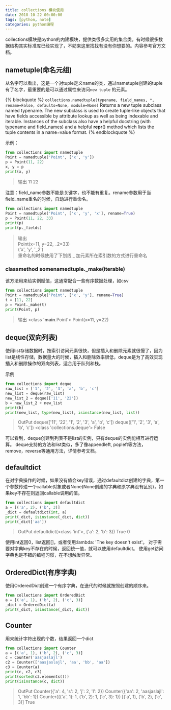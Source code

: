 ```yaml
---
title: collections 模块使用
date: 2018-10-22 00:00:00
tags: [python, note]
categories: python编程
---
```


collections模块是python的内建模块，提供类很多实用的集合类。有时候很多数据结构其实标准库已经实现了，不妨来这里找找有没有你想要的。内容参考官方文档。

<!-- more -->

## nametuple(命名元组)
从名字可以看出，这是一个对tuple定义name的类，通过nametuple创建的tuple有了名字，最重要的是可以通过属性来访问`new tuple` 的元素。

{% blockquote %}
`collections.namedtuple(typename, field_names, *, rename=False, defaults=None, module=None)`
Returns a new tuple subclass named typename. The new subclass is used to create tuple-like objects that have fields accessible by attribute lookup as well as being indexable and iterable. Instances of the subclass also have a helpful docstring (with typename and field_names) and a helpful __repr__() method which lists the tuple contents in a name=value format.
{% endblockquote %}

示例：
```py
from collections import namedtuple
Point = namedtuple('Point', ['x', 'y'])
p = Point(11, 22)
x, y = p
print(x, y)
```
>输出 11 22

注意：field_name参数不能是关键字，也不能有重复。rename参数用于当field_name重名的时候，自动进行重命名。

```python
from collections import namedtuple
Point = namedtuple('Point', ['x', 'y', 'x'], rename=True)
p = Point(11, 22, 33)
print(p)
print(p._fields)
```
>输出<br/> Point(x=11, y=22, _2=33)<br/>('x', 'y', '_2')<br/>
重命名的时候使用了下划线 _ 加元素所在索引数的方式进行重命名

### classmethod somenamedtuple._make(iterable)

该方法用来给实例赋值，这通常配合一些有序数据处理，如csv
```py
from collections import namedtuple
Point = namedtuple('Point', ['x', 'y'], rename=True)
t = [11, 22]
p = Point._make(t)
print(Point, p)
```
>输出 <class '__main__.Point'> Point(x=11, y=22)

## deque(双向列表)

使用list存储数据时，按索引访问元素很快，但是插入和删除元素就很慢了，因为list是线性存储，数据量大的时候，插入和删除效率很低，deque是为了高效实现插入和删除操作的双向列表，适合用于队列和栈。

示例
```py
from collections import deque
raw_list = ['1', '2', '3', 'a', 'b', 'c']
new_list = deque(raw_list)
new_list_2 = deque(['11', '22'])
b = new_list_2 + new_list
print(b)
print(new_list, type(new_list), isinstance(new_list, list))
```
>OutPut
deque(['11', '22', '1', '2', '3', 'a', 'b', 'c'])
deque(['1', '2', '3', 'a', 'b', 'c']) <class 'collections.deque'> False

可以看到，deque创建到列表不是list的实例，只有deque的实例能相互进行运算。
deque支持的方法和list类似，多了像appendleft, popleft等方法，remove，reverse等通用方法，详情参考文档。

## defaultdict

在对字典操作的时候，如果没有值会key错误，通过defaultdict创建的字典，第一个参数传递一个callable对象或者None(None创建的字典和原字典没有区别)，如果key不存在则返回callable调用的值。
```py
from collections import defaultdict
a = [('a', 2), ('b', 3)]
_dict = defaultdict(int, a)
print(_dict, isinstance(_dict, dict))
print(_dict['aa'])
```
>OutPut
defaultdict(<class 'int'>, {'a': 2, 'b': 3}) True
0

使用int返回0，list返回[]，或者使用:lambda: 'The key doesn't exist'。
对于需要对字典key不存在的时候，返回统一值，就可以使用defaultdict。
使用get访问字典也是不错的编程习惯，在不想触发异常。

## OrderedDict(有序字典)

使用OrderedDict创建一个有序字典，在迭代的时候就按照创建的顺序来。
```py
from collections import OrderedDict
a = [('a', 1), ('b', 2), ('c', 3)]
_dict = OrderedDict(a)
print(_dict, isinstance(_dict, dict))
```

## Counter

用来统计字符出现的个数，结果返回一个dict
```py
from collections import Counter
a = [('a', 1), ('b', 2), ('c', 3)]
c = Counter('aasjaslajl')
c2 = Counter(['aasjaslajl', 'aa', 'bb', 'aa'])
c3 = Counter(a)
print(c, c2, c3)
print(sorted(c3.elements()))
print(isinstance(c, dict))
```
>OutPut 
Counter({'a': 4, 's': 2, 'j': 2, 'l': 2}) Counter({'aa': 2, 'aasjaslajl': 1, 'bb': 1}) Counter({('a', 1): 1, ('b', 2): 1, ('c', 3): 1})
[('a', 1), ('b', 2), ('c', 3)]
True